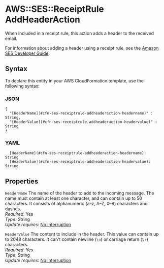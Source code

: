 # AWS::SES::ReceiptRule AddHeaderAction<a name="aws-properties-ses-receiptrule-addheaderaction"></a>

When included in a receipt rule, this action adds a header to the received email\.

For information about adding a header using a receipt rule, see the [Amazon SES Developer Guide](https://docs.aws.amazon.com/ses/latest/dg/receiving-email-action-add-header.html)\.

## Syntax<a name="aws-properties-ses-receiptrule-addheaderaction-syntax"></a>

To declare this entity in your AWS CloudFormation template, use the following syntax:

### JSON<a name="aws-properties-ses-receiptrule-addheaderaction-syntax.json"></a>

```
{
  "[HeaderName](#cfn-ses-receiptrule-addheaderaction-headername)" : String,
  "[HeaderValue](#cfn-ses-receiptrule-addheaderaction-headervalue)" : String
}
```

### YAML<a name="aws-properties-ses-receiptrule-addheaderaction-syntax.yaml"></a>

```
  [HeaderName](#cfn-ses-receiptrule-addheaderaction-headername): String
  [HeaderValue](#cfn-ses-receiptrule-addheaderaction-headervalue): String
```

## Properties<a name="aws-properties-ses-receiptrule-addheaderaction-properties"></a>

`HeaderName` <a name="cfn-ses-receiptrule-addheaderaction-headername"></a>
The name of the header to add to the incoming message\. The name must contain at least one character, and can contain up to 50 characters\. It consists of alphanumeric \(a–z, A–Z, 0–9\) characters and dashes\.  
_Required_: Yes  
_Type_: String  
_Update requires_: [No interruption](https://docs.aws.amazon.com/AWSCloudFormation/latest/UserGuide/using-cfn-updating-stacks-update-behaviors.html#update-no-interrupt)

`HeaderValue` <a name="cfn-ses-receiptrule-addheaderaction-headervalue"></a>
The content to include in the header\. This value can contain up to 2048 characters\. It can't contain newline \(`\n`\) or carriage return \(`\r`\) characters\.  
_Required_: Yes  
_Type_: String  
_Update requires_: [No interruption](https://docs.aws.amazon.com/AWSCloudFormation/latest/UserGuide/using-cfn-updating-stacks-update-behaviors.html#update-no-interrupt)
